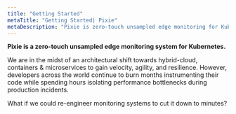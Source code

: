 ```yaml
---
title: "Getting Started"
metaTitle: "Getting Started| Pixie"
metaDescription: "Pixie is zero-touch unsampled edge monitoring for Kubernetes."
---
```

**Pixie is a zero-touch unsampled edge monitoring system for Kubernetes.** 

We are in the midst of an architectural shift towards hybrid-cloud, containers & microservices to gain velocity, agility, and resilience. However, developers across the world continue to burn months instrumenting their code while spending hours isolating performance bottlenecks during production incidents.
 
What if we could re-engineer monitoring systems to cut it down to minutes? 